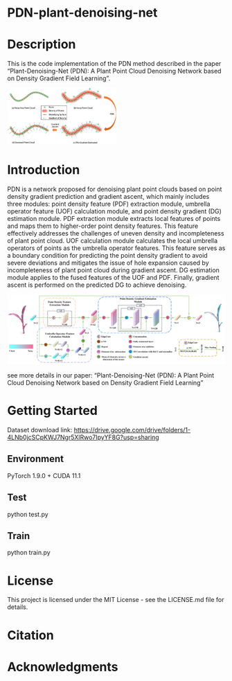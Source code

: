 # PDN-plant-denoising-net
# Description
This is the code implementation of the PDN method described in the paper “Plant-Denoising-Net (PDN): A Plant Point Cloud Denoising Network based on Density Gradient Field Learning”.

<img src="overview.png" alt="overview" width="50%" />

# Introduction
PDN is a network proposed for denoising plant point clouds based on point density gradient prediction and gradient ascent, which mainly includes three modules: point density feature (PDF) extraction module, umbrella operator feature (UOF) calculation module, and point density gradient (DG) estimation module. PDF extraction module extracts local features of points and maps them to higher-order point density features. This feature effectively addresses the challenges of uneven density and incompleteness of plant point cloud. UOF calculation module calculates the local umbrella operators of points as the umbrella operator features. This feature serves as a boundary condition for predicting the point density gradient to avoid severe deviations and mitigates the issue of hole expansion caused by incompleteness of plant point cloud during gradient ascent. DG estimation module applies to the fused features of the UOF and PDF. Finally, gradient ascent is performed on the predicted DG to achieve denoising.

<img src="architecture.png" alt="architecture" />

see more details in our paper: “Plant-Denoising-Net (PDN): A Plant Point Cloud Denoising Network based on Density Gradient Field Learning”
# Getting Started
Dataset download link: https://drive.google.com/drive/folders/1-4LNb0jcSCpKWJ7Ngr5XlRwo7IpyYF8G?usp=sharing
## Environment
PyTorch 1.9.0 + CUDA 11.1

## Test
python test.py

## Train
python train.py

# License
This project is licensed under the MIT License - see the LICENSE.md file for details.
# Citation
# Acknowledgments
